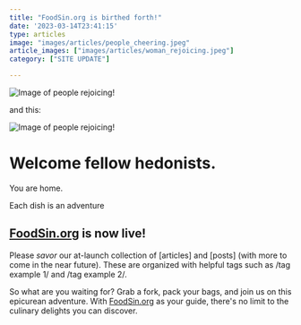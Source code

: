 ```yaml
---
title: "FoodSin.org is birthed forth!"
date: '2023-03-14T23:41:15'
type: articles
image: "images/articles/people_cheering.jpeg"
article_images: ["images/articles/woman_rejoicing.jpeg"]
category: ["SITE UPDATE"]

---
```


![Image of people rejoicing!](../../static/images/articles/people_cheering.jpeg)

and this: 

![Image of people rejoicing!](images/articles/people_cheering.jpeg)

# Welcome fellow hedonists.

You are home.

Each dish is an adventure

## [FoodSin.org](http://FoodSin.org) is now live!

Please _savor_ our at-launch collection of \[articles\] and \[posts\] (with more to come in the near future). These are organized with helpful tags such as /tag example 1/ and /tag example 2/.

So what are you waiting for? Grab a fork, pack your bags, and join us on this epicurean adventure. With [FoodSin.org](http://FoodSin.org) as your guide, there's no limit to the culinary delights you can discover.
